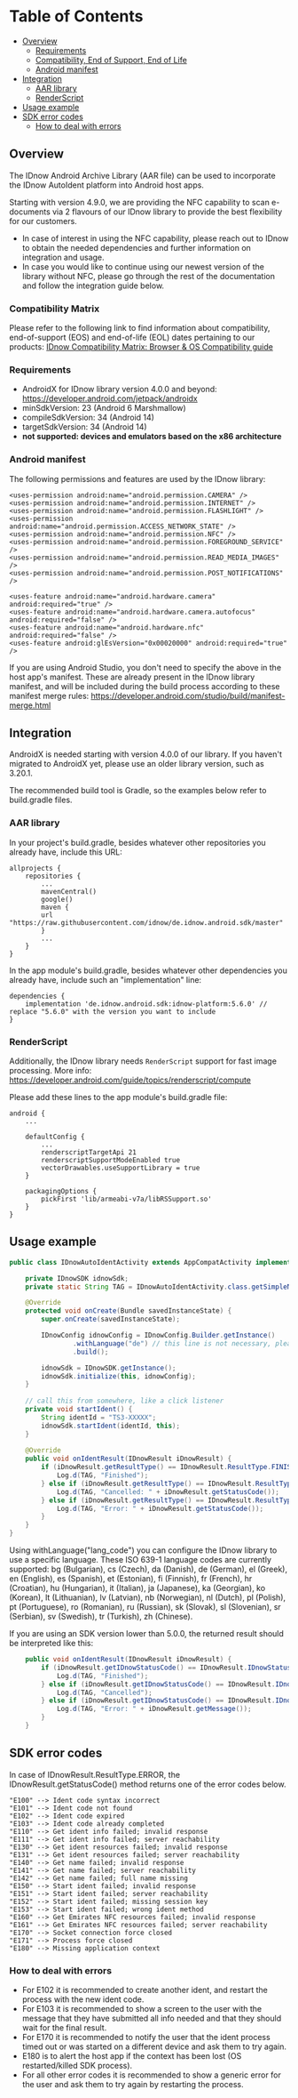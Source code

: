 # Table of Contents

- [Overview](#overview)
  - [Requirements](#requirements)
  - [Compatibility, End of Support, End of Life](#compatibility-matrix)
  - [Android manifest](#android-manifest)
- [Integration](#integration)
  - [AAR library](#aar-library)
  - [RenderScript](#renderscript)
- [Usage example](#usage-example)
- [SDK error codes](#sdk-error-codes)
  - [How to deal with errors](#how-to-deal-with-errors)

## Overview

The IDnow Android Archive Library (AAR file) can be used to incorporate the IDnow AutoIdent platform into Android host apps.

Starting with version 4.9.0, we are providing the NFC capability to scan e-documents via 2 flavours of our IDnow library to provide the best flexibility for our customers.

- In case of interest in using the NFC capability, please reach out to IDnow to obtain the needed dependencies and further information on integration and usage.
- In case you would like to continue using our newest version of the library without NFC, please go through the rest of the documentation and follow the integration guide below.

### Compatibility Matrix
Please refer to the following link to find information about compatibility, end-of-support (EOS) and end-of-life (EOL) dates pertaining to our products: [IDnow Compatibility Matrix: Browser & OS Compatibility guide](https://www.idnow.io/developers/compatibility-overview/)

### Requirements

- AndroidX for IDnow library version 4.0.0 and beyond: https://developer.android.com/jetpack/androidx
- minSdkVersion: 23 (Android 6 Marshmallow)
- compileSdkVersion: 34 (Android 14)
- targetSdkVersion: 34 (Android 14)
- **not supported: devices and emulators based on the x86 architecture**

### Android manifest

The following permissions and features are used by the IDnow library:

```
<uses-permission android:name="android.permission.CAMERA" />
<uses-permission android:name="android.permission.INTERNET" />
<uses-permission android:name="android.permission.FLASHLIGHT" />
<uses-permission android:name="android.permission.ACCESS_NETWORK_STATE" />
<uses-permission android:name="android.permission.NFC" />
<uses-permission android:name="android.permission.FOREGROUND_SERVICE" />
<uses-permission android:name="android.permission.READ_MEDIA_IMAGES" />
<uses-permission android:name="android.permission.POST_NOTIFICATIONS" />

<uses-feature android:name="android.hardware.camera" android:required="true" />
<uses-feature android:name="android.hardware.camera.autofocus" android:required="false" />
<uses-feature android:name="android.hardware.nfc" android:required="false" />
<uses-feature android:glEsVersion="0x00020000" android:required="true" />
```

If you are using Android Studio, you don't need to specify the above in the host app's manifest. These are already present in the IDnow library manifest, and will be included during the build process according to these manifest merge rules: https://developer.android.com/studio/build/manifest-merge.html


## Integration

AndroidX is needed starting with version 4.0.0 of our library. If you haven't migrated to AndroidX yet, please use an older library version, such as 3.20.1.

The recommended build tool is Gradle, so the examples below refer to build.gradle files.

### AAR library

In your project's build.gradle, besides whatever other repositories you already have, include this URL:

```
allprojects {
	repositories {
		...
		mavenCentral()
		google()
		maven {
		url "https://raw.githubusercontent.com/idnow/de.idnow.android.sdk/master"
		}
		...
	}
}
```

In the app module's build.gradle, besides whatever other dependencies you already have, include such an "implementation" line:

```
dependencies {
    implementation 'de.idnow.android.sdk:idnow-platform:5.6.0' // replace "5.6.0" with the version you want to include
}
```

### RenderScript

Additionally, the IDnow library needs `RenderScript` support for fast image processing. More info: https://developer.android.com/guide/topics/renderscript/compute

Please add these lines to the app module's build.gradle file:

```
android {
    ...

    defaultConfig {
        ...
        renderscriptTargetApi 21
        renderscriptSupportModeEnabled true
        vectorDrawables.useSupportLibrary = true
    }

    packagingOptions {
        pickFirst 'lib/armeabi-v7a/libRSSupport.so'
    }    
}
```

## Usage example

```Java
public class IDnowAutoIdentActivity extends AppCompatActivity implements IDnowSDK.IDnowResultListener {

    private IDnowSDK idnowSdk; 
    private static String TAG = IDnowAutoIdentActivity.class.getSimpleName();

    @Override
    protected void onCreate(Bundle savedInstanceState) {
        super.onCreate(savedInstanceState);

        IDnowConfig idnowConfig = IDnowConfig.Builder.getInstance()
                .withLanguage("de") // this line is not necessary, please see below
                .build();

        idnowSdk = IDnowSDK.getInstance();
        idnowSdk.initialize(this, idnowConfig); 
    }
    
    // call this from somewhere, like a click listener
    private void startIdent() {
        String identId = "TS3-XXXXX";
        idnowSdk.startIdent(identId, this);
    }
    
    @Override
    public void onIdentResult(IDnowResult iDnowResult) {
        if (iDnowResult.getResultType() == IDnowResult.ResultType.FINISHED) {
            Log.d(TAG, "Finished");
        } else if (iDnowResult.getResultType() == IDnowResult.ResultType.CANCELLED) {
            Log.d(TAG, "Cancelled: " + iDnowResult.getStatusCode());
        } else if (iDnowResult.getResultType() == IDnowResult.ResultType.ERROR) {
            Log.d(TAG, "Error: " + iDnowResult.getStatusCode());
        }
    }
}
```

Using withLanguage("lang_code") you can configure the IDnow library to use a specific language. These ISO 639-1 language codes are currently supported: bg (Bulgarian), cs (Czech), da (Danish), de (German), el (Greek), en (English), es (Spanish), et (Estonian), fi (Finnish), fr (French), hr (Croatian), hu (Hungarian), it (Italian), ja (Japanese), ka (Georgian), ko (Korean), lt (Lithuanian), lv (Latvian), nb (Norwegian), nl (Dutch), pl (Polish), pt (Portuguese), ro (Romanian), ru (Russian), sk (Slovak), sl (Slovenian), sr (Serbian), sv (Swedish), tr (Turkish), zh (Chinese).

If you are using an SDK version lower than 5.0.0, the returned result should be interpreted like this:

```Java
    public void onIdentResult(IDnowResult iDnowResult) {
        if (iDnowResult.getIDnowStatusCode() == IDnowResult.IDnowStatusCode.FINISHED) {
            Log.d(TAG, "Finished");
        } else if (iDnowResult.getIDnowStatusCode() == IDnowResult.IDnowStatusCode.CANCELLED) {
            Log.d(TAG, "Cancelled");
        } else if (iDnowResult.getIDnowStatusCode() == IDnowResult.IDnowStatusCode.ERROR) {
            Log.d(TAG, "Error: " + iDnowResult.getMessage());
        }
    }
```

## SDK error codes

In case of IDnowResult.ResultType.ERROR, the IDnowResult.getStatusCode() method returns one of the error codes below.

```
"E100" --> Ident code syntax incorrect
"E101" --> Ident code not found
"E102" --> Ident code expired
"E103" --> Ident code already completed
"E110" --> Get ident info failed; invalid response
"E111" --> Get ident info failed; server reachability
"E130" --> Get ident resources failed; invalid response
"E131" --> Get ident resources failed; server reachability
"E140" --> Get name failed; invalid response
"E141" --> Get name failed; server reachability
"E142" --> Get name failed; full name missing
"E150" --> Start ident failed; invalid response
"E151" --> Start ident failed; server reachability
"E152" --> Start ident failed; missing session key
"E153" --> Start ident failed; wrong ident method
"E160" --> Get Emirates NFC resources failed; invalid response
"E161" --> Get Emirates NFC resources failed; server reachability
"E170" --> Socket connection force closed
"E171" --> Process force closed
"E180" --> Missing application context
```

### How to deal with errors

- For E102 it is recommended to create another ident, and restart the process with the new ident code.
- For E103 it is recommended to show a screen to the user with the message that they have submitted all info needed and that they should wait for the final result.
- For E170 it is recommended to notify the user that the ident process timed out or was started on a different device and ask them to try again.
- E180 is to alert the host app if the context has been lost (OS restarted/killed SDK process).
- For all other error codes it is recommended to show a generic error for the user and ask them to try again by restarting the process.